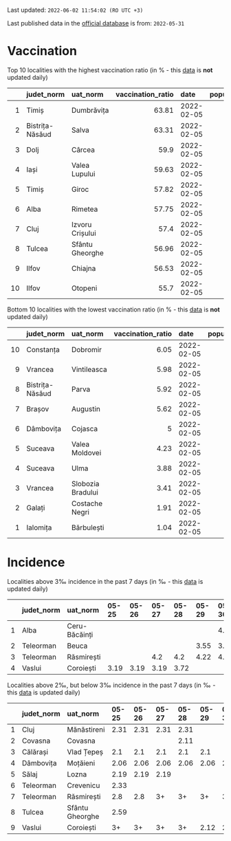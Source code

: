 Last updated: `2022-06-02 11:54:02 (RO UTC +3)`  
  
Last published data in the [official database](https://data.gov.ro/dataset/transparenta-covid) is from: `2022-05-31`
  
# Vaccination  
Top 10 localities with the highest vaccination ratio (in % - this [data](https://vaccinare-covid.gov.ro/situatia-vaccinarii-in-romania/) is **not** updated daily)  
  
|    | judet_norm      | uat_norm        |   vaccination_ratio | date       |   population |   dose_1 |
|---:|:----------------|:----------------|--------------------:|:-----------|-------------:|---------:|
|  1 | Timiș           | Dumbrăvița      |               63.81 | 2022-02-05 |        14668 |     9360 |
|  2 | Bistrița-Năsăud | Salva           |               63.31 | 2022-02-05 |         2753 |     1743 |
|  3 | Dolj            | Cârcea          |               59.9  | 2022-02-05 |         2838 |     1700 |
|  4 | Iași            | Valea Lupului   |               59.63 | 2022-02-05 |        10086 |     6014 |
|  5 | Timiș           | Giroc           |               57.82 | 2022-02-05 |        17954 |    10381 |
|  6 | Alba            | Rimetea         |               57.75 | 2022-02-05 |         1013 |      585 |
|  7 | Cluj            | Izvoru Crișului |               57.4  | 2022-02-05 |         1479 |      849 |
|  8 | Tulcea          | Sfântu Gheorghe |               56.96 | 2022-02-05 |          783 |      446 |
|  9 | Ilfov           | Chiajna         |               56.53 | 2022-02-05 |        28196 |    15939 |
| 10 | Ilfov           | Otopeni         |               55.7  | 2022-02-05 |        18314 |    10201 |
  
Bottom 10 localities with the lowest vaccination ratio (in % - this [data](https://vaccinare-covid.gov.ro/situatia-vaccinarii-in-romania/) is **not** updated daily)  
  
|    | judet_norm      | uat_norm          |   vaccination_ratio | date       |   population |   dose_1 |
|---:|:----------------|:------------------|--------------------:|:-----------|-------------:|---------:|
| 10 | Constanța       | Dobromir          |                6.05 | 2022-02-05 |         3702 |      224 |
|  9 | Vrancea         | Vintileasca       |                5.98 | 2022-02-05 |         1940 |      116 |
|  8 | Bistrița-Năsăud | Parva             |                5.92 | 2022-02-05 |         2585 |      153 |
|  7 | Brașov          | Augustin          |                5.62 | 2022-02-05 |         2116 |      119 |
|  6 | Dâmbovița       | Cojasca           |                5    | 2022-02-05 |         8975 |      449 |
|  5 | Suceava         | Valea Moldovei    |                4.23 | 2022-02-05 |         4680 |      198 |
|  4 | Suceava         | Ulma              |                3.88 | 2022-02-05 |         2242 |       87 |
|  3 | Vrancea         | Slobozia Bradului |                3.41 | 2022-02-05 |         8807 |      300 |
|  2 | Galați          | Costache Negri    |                1.91 | 2022-02-05 |         2727 |       52 |
|  1 | Ialomița        | Bărbulești        |                1.04 | 2022-02-05 |         7599 |       79 |
  
# Incidence  
Localities above 3‰ incidence in the past 7 days (in ‰ - this [data](https://data.gov.ro/dataset/transparenta-covid) is updated daily)  
  
|    | judet_norm   | uat_norm      | 05-25   | 05-26   | 05-27   | 05-28   | 05-29   | 05-30   | 05-31   |
|---:|:-------------|:--------------|:--------|:--------|:--------|:--------|:--------|:--------|:--------|
|  1 | Alba         | Ceru-Băcăinți |         |         |         |         |         | 4.35    | 4.35    |
|  2 | Teleorman    | Beuca         |         |         |         |         | 3.55    | 3.55    | 3.55    |
|  3 | Teleorman    | Răsmirești    |         |         | 4.2     | 4.2     | 4.22    | 4.22    | 4.22    |
|  4 | Vaslui       | Coroiești     | 3.19    | 3.19    | 3.19    | 3.72    |         |         |         |
  
Localities above 2‰, but below 3‰ incidence in the past 7 days (in ‰ - this [data](https://data.gov.ro/dataset/transparenta-covid) is updated daily)  
  
|    | judet_norm   | uat_norm        | 05-25   | 05-26   | 05-27   | 05-28   | 05-29   | 05-30   | 05-31   |
|---:|:-------------|:----------------|:--------|:--------|:--------|:--------|:--------|:--------|:--------|
|  1 | Cluj         | Mănăstireni     | 2.31    | 2.31    | 2.31    | 2.31    |         |         |         |
|  2 | Covasna      | Covasna         |         |         |         | 2.11    |         |         |         |
|  3 | Călărași     | Vlad Țepeș      | 2.1     | 2.1     | 2.1     | 2.1     | 2.1     |         |         |
|  4 | Dâmbovița    | Moțăieni        | 2.06    | 2.06    | 2.06    | 2.06    | 2.06    | 2.57    | 2.57    |
|  5 | Sălaj        | Lozna           | 2.19    | 2.19    | 2.19    |         |         |         |         |
|  6 | Teleorman    | Crevenicu       | 2.33    |         |         |         |         |         |         |
|  7 | Teleorman    | Răsmirești      | 2.8     | 2.8     | 3+      | 3+      | 3+      | 3+      | 3+      |
|  8 | Tulcea       | Sfântu Gheorghe | 2.59    |         |         |         |         |         |         |
|  9 | Vaslui       | Coroiești       | 3+      | 3+      | 3+      | 3+      | 2.12    | 2.12    | 2.12    |